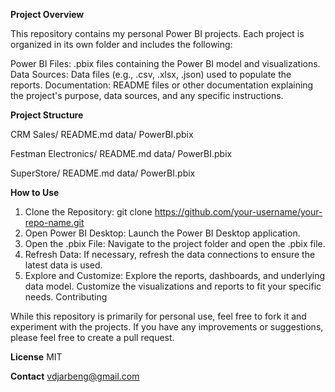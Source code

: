 **Project Overview**

This repository contains my personal Power BI projects. Each project is organized in its own folder and includes the following:

Power BI Files: .pbix files containing the Power BI model and visualizations.
Data Sources: Data files (e.g., .csv, .xlsx, .json) used to populate the reports.
Documentation: README files or other documentation explaining the project's purpose, data sources, and any specific instructions.

**Project Structure**

CRM Sales/
  README.md
  data/
  PowerBI.pbix
  
Festman Electronics/
  README.md
  data/
  PowerBI.pbix
  
SuperStore/
  README.md
  data/
  PowerBI.pbix

  
**How to Use**

1. Clone the Repository:
        git clone https://github.com/your-username/your-repo-name.git
2. Open Power BI Desktop: Launch the Power BI Desktop application.
3. Open the .pbix File: Navigate to the project folder and open the .pbix file.
4. Refresh Data: If necessary, refresh the data connections to ensure the latest data is used.
5. Explore and Customize: Explore the reports, dashboards, and underlying data model. Customize the visualizations and reports to fit your specific needs.
Contributing

While this repository is primarily for personal use, feel free to fork it and experiment with the projects. If you have any improvements or suggestions, please feel free to create a pull request.

**License**
MIT

**Contact**
vdjarbeng@gmail.com
